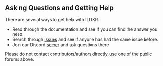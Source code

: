 ## Asking Questions and Getting Help

There are several ways to get help with ILLIXR.

 - Read through the documentation and see if you can find the answer you need.
 - Search through [issues][1] and see if anyone has had the same issue before.
 - Join our Discord [server][2] and ask questions there

Please do not contact contributors/authors directly, use one of the public forums above.


[1]: https://github.com/ILLIXR/ILLIXR/issues
[2]: https://discord.gg/upkvy7x3W4
